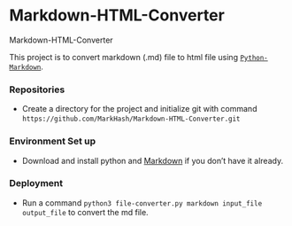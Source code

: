# Markdown-HTML-Converter
Markdown-HTML-Converter

This project is to convert markdown (.md) file to html file using [`Python-Markdown`](https://python-markdown.github.io/#python-markdown).

### Repositories
* Create a directory for the project and initialize git with command `https://github.com/MarkHash/Markdown-HTML-Converter.git`

### Environment Set up
* Download and install python and [Markdown](https://pypi.org/project/Markdown/) if you don’t have it already.

### Deployment
* Run a command `python3 file-converter.py markdown input_file output_file` to convert the md file.

